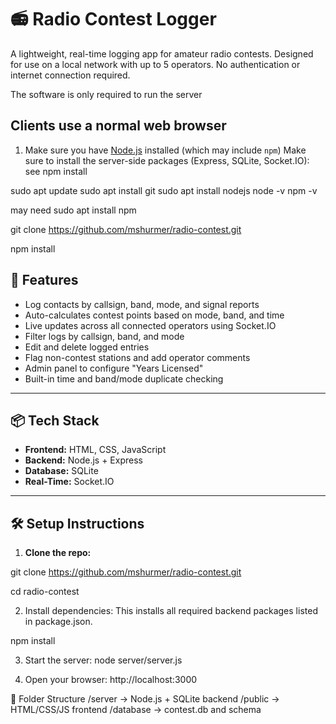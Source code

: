 # 📻 Radio Contest Logger

A lightweight, real-time logging app for amateur radio contests. Designed for use on a local network with up to 5 operators. No authentication or internet connection required.

The software is only required to run the server

Clients use a normal web browser
---


1. Make sure you have [Node.js](https://nodejs.org) installed (which may include `npm`)
Make sure to install the server-side packages (Express, SQLite, Socket.IO):  see npm install

sudo apt update
sudo apt install git
sudo apt install nodejs
node -v
npm -v

may need 
sudo apt install npm

git clone https://github.com/mshurmer/radio-contest.git

npm install

## 🚀 Features

- Log contacts by callsign, band, mode, and signal reports
- Auto-calculates contest points based on mode, band, and time
- Live updates across all connected operators using Socket.IO
- Filter logs by callsign, band, and mode
- Edit and delete logged entries
- Flag non-contest stations and add operator comments
- Admin panel to configure "Years Licensed"
- Built-in time and band/mode duplicate checking

---

## 📦 Tech Stack

- **Frontend:** HTML, CSS, JavaScript
- **Backend:** Node.js + Express
- **Database:** SQLite
- **Real-Time:** Socket.IO

---





## 🛠️ Setup Instructions

1. **Clone the repo:**

git clone https://github.com/mshurmer/radio-contest.git

cd radio-contest

2. Install dependencies: This installs all required backend packages listed in package.json.

npm install

3. Start the server:
node server/server.js

4. Open your browser:
http://localhost:3000

📁 Folder Structure
/server         -> Node.js + SQLite backend
/public         -> HTML/CSS/JS frontend
/database       -> contest.db and schema

